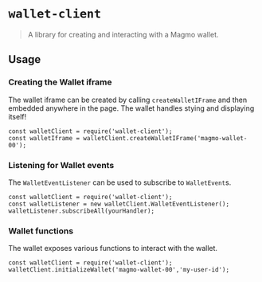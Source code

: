 # `wallet-client`

> A library for creating and interacting with a Magmo wallet.

## Usage
### Creating the Wallet iframe
The wallet iframe can be created by calling `createWalletIFrame` and then embedded anywhere in the page.
The wallet handles stying and displaying itself!
```
const walletClient = require('wallet-client');
const walletIframe = walletClient.createWalletIFrame('magmo-wallet-00');
```
### Listening for Wallet events
The `WalletEventListener` can be used to subscribe to `WalletEvent`s.
```
const walletClient = require('wallet-client');
const walletListener = new walletClient.WalletEventListener();
walletListener.subscribeAll(yourHandler);
```
### Wallet functions
The wallet exposes various functions to interact with the wallet.
```
const walletClient = require('wallet-client');
walletClient.initializeWallet('magmo-wallet-00','my-user-id');
```